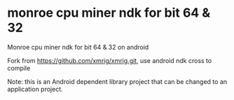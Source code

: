 # monroe cpu miner ndk for bit 64 & 32
Monroe cpu miner ndk for bit 64 & 32 on android

Fork from https://github.com/xmrig/xmrig.git, use android ndk cross to compile

Note: this is an Android dependent library project that can be changed to an application project.

